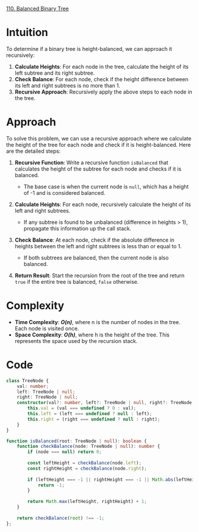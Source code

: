 [110. Balanced Binary Tree](https://leetcode.com/problems/balanced-binary-tree/)

# Intuition

To determine if a binary tree is height-balanced, we can approach it recursively:

1. **Calculate Heights**: For each node in the tree, calculate the height of its left subtree and its right subtree.
2. **Check Balance**: For each node, check if the height difference between its left and right subtrees is no more than 1.
3. **Recursive Approach**: Recursively apply the above steps to each node in the tree.
# Approach

To solve this problem, we can use a recursive approach where we calculate the height of the tree for each node and check if it is height-balanced. Here are the detailed steps:

1. **Recursive Function**: Write a recursive function `isBalanced` that calculates the height of the subtree for each node and checks if it is balanced.
   - The base case is when the current node is `null`, which has a height of -1 and is considered balanced.
   
2. **Calculate Heights**: For each node, recursively calculate the height of its left and right subtrees.
   - If any subtree is found to be unbalanced (difference in heights > 1), propagate this information up the call stack.
   
3. **Check Balance**: At each node, check if the absolute difference in heights between the left and right subtrees is less than or equal to 1.
   - If both subtrees are balanced, then the current node is also balanced.
   
4. **Return Result**: Start the recursion from the root of the tree and return `true` if the entire tree is balanced, `false` otherwise.

# Complexity

- **Time Complexity**: ***O(n)***, where n is the number of nodes in the tree. Each node is visited once.
- **Space Complexity**: ***O(h)***, where h is the height of the tree. This represents the space used by the recursion stack.

# Code
```typescript
class TreeNode {
    val: number;
    left: TreeNode | null;
    right: TreeNode | null;
    constructor(val?: number, left?: TreeNode | null, right?: TreeNode | null) {
        this.val = (val === undefined ? 0 : val);
        this.left = (left === undefined ? null : left);
        this.right = (right === undefined ? null : right);
    }
}

function isBalanced(root: TreeNode | null): boolean {
    function checkBalance(node: TreeNode | null): number {
        if (node === null) return 0;
        
        const leftHeight = checkBalance(node.left);
        const rightHeight = checkBalance(node.right);
        
        if (leftHeight === -1 || rightHeight === -1 || Math.abs(leftHeight - rightHeight) > 1) {
            return -1;
        }
        
        return Math.max(leftHeight, rightHeight) + 1;
    }
    
    return checkBalance(root) !== -1;
};

```